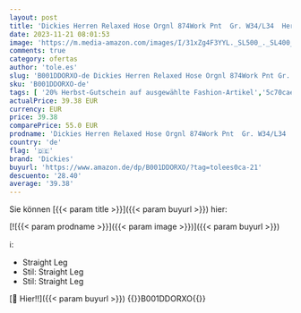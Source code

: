 ```yaml
---
layout: post
title: 'Dickies Herren Relaxed Hose Orgnl 874Work Pnt  Gr. W34/L34  Herstellergröße: 34T   Blau  Navy Blue NV '
date: 2023-11-21 08:01:53
image: 'https://m.media-amazon.com/images/I/31xZg4F3YYL._SL500_._SL400_.jpg'
comments: true
category: ofertas
author: 'tole.es'
slug: 'B001DDORXO-de Dickies Herren Relaxed Hose Orgnl 874Work Pnt Gr. W34/L34...'
sku: 'B001DDORXO-de'
tags: [ '20% Herbst-Gutschein auf ausgewählte Fashion-Artikel','5c70cae9-f332-4ebd-823a-ff43ae7c92ea_0','5c70cae9-f332-4ebd-823a-ff43ae7c92ea_2101','5c70cae9-f332-4ebd-823a-ff43ae7c92ea_3201','5c70cae9-f332-4ebd-823a-ff43ae7c92ea_801','5c70cae9-f332-4ebd-823a-ff43ae7c92ea_833202','Arbeitshosen','Arbeitskleidung & Uniformen','Arbeitskleidung für Handwerk & Industrie','Arborist Merchandising Root','Bis zu 40% Rabatt auf Herbst-Mode','Fashion','Self Service','Skater- & Cargohosen','Special Features Stores','Sport & Freizeit','Summer Sale','dickies','ef3a019d-6628-41d5-b303-291126686917_0','ef3a019d-6628-41d5-b303-291126686917_7301','🇩🇪', ]
actualPrice: 39.38 EUR
currency: EUR
price: 39.38
comparePrice: 55.0 EUR
prodname: 'Dickies Herren Relaxed Hose Orgnl 874Work Pnt  Gr. W34/L34  Herstellergröße: 34T   Blau  Navy Blue NV '
country: 'de'
flag: '🇩🇪'
brand: 'Dickies'
buyurl: 'https://www.amazon.de/dp/B001DDORXO/?tag=tolees0ca-21'
descuento: '28.40'
average: '39.38'
---
```


Sie können [{{< param title >}}]({{< param buyurl >}}) hier:

[![{{< param prodname >}}]({{< param image >}})]({{< param buyurl >}})

ℹ️:

- Straight Leg
- Stil: Straight Leg
- Stil: Straight Leg

[🛒 Hier!!]({{< param buyurl >}})
{{<world>}}B001DDORXO{{</world>}}
